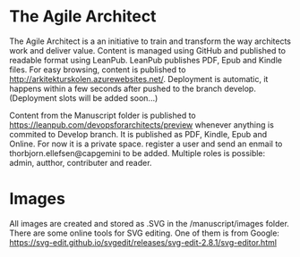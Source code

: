 # The Agile Architect
The Agile Architect is a an initiative to train and transform the way architects work and deliver value.
Content is managed using GitHub and published to readable format using LeanPub. LeanPub publishes PDF, Epub and Kindle files.
For easy browsing, content is published to http://arkitekturskolen.azurewebsites.net/. Deployment is automatic, it happens within a few seconds after pushed to the branch develop. (Deployment slots will be added soon...)

Content from the Manuscript folder is published to https://leanpub.com/devopsforarchitects/preview whenever anything is commited to Develop branch. It is published as PDF, Kindle, Epub and Online. For now it is a private space. register a user and send an enmail to thorbjorn.ellefsen@capgemini to be added. Multiple roles is possible: admin, autthor, contributer and reader.


# Images  
All images are created and stored as .SVG in the /manuscript/images folder. There are some online tools for SVG editing. One of them is from Google: https://svg-edit.github.io/svgedit/releases/svg-edit-2.8.1/svg-editor.html
